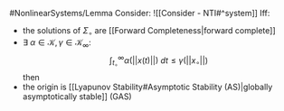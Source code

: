 #NonlinearSystems/Lemma 
Consider: ![[Consider - NTI#^system]]
Iff:
- the solutions of $\Sigma_\circ$ are [[Forward Completeness|forward complete]]
- $\exists~\alpha\in\mathcal{K},\gamma\in\mathcal{K}_\infty:$
	$$ \int_{t_\circ}^{\infty} \alpha(||x(t)||) ~dt \leq \gamma(||x_\circ||) $$
then
- the origin is [[Lyapunov Stability#Asymptotic Stability (AS)|globally asymptotically stable]] (GAS)





